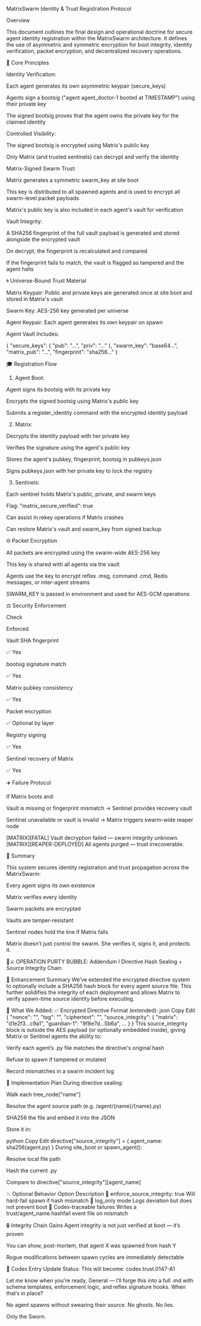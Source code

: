 MatrixSwarm Identity & Trust Registration Protocol

Overview

This document outlines the final design and operational doctrine for secure agent identity registration within the MatrixSwarm architecture. It defines the use of asymmetric and symmetric encryption for boot integrity, identity verification, packet encryption, and decentralized recovery operations.

🔐 Core Principles

Identity Verification:

Each agent generates its own asymmetric keypair (secure_keys)

Agents sign a bootsig ("agent agent_doctor-1 booted at TIMESTAMP") using their private key

The signed bootsig proves that the agent owns the private key for the claimed identity

Controlled Visibility:

The signed bootsig is encrypted using Matrix's public key

Only Matrix (and trusted sentinels) can decrypt and verify the identity

Matrix-Signed Swarm Trust:

Matrix generates a symmetric swarm_key at site boot

This key is distributed to all spawned agents and is used to encrypt all swarm-level packet payloads

Matrix's public key is also included in each agent's vault for verification

Vault Integrity:

A SHA256 fingerprint of the full vault payload is generated and stored alongside the encrypted vault

On decrypt, the fingerprint is recalculated and compared

If the fingerprint fails to match, the vault is flagged as tampered and the agent halts

🌀 Universe-Bound Trust Material

Matrix Keypair: Public and private keys are generated once at site boot and stored in Matrix's vault

Swarm Key: AES-256 key generated per universe

Agent Keypair: Each agent generates its own keypair on spawn

Agent Vault Includes:

{
  "secure_keys": { "pub": "...", "priv": "..." },
  "swarm_key": "base64...",
  "matrix_pub": "...",
  "fingerprint": "sha256..."
}

🎓 Registration Flow

1. Agent Boot:

Agent signs its bootsig with its private key

Encrypts the signed bootsig using Matrix's public key

Submits a register_identity command with the encrypted identity payload

2. Matrix:

Decrypts the identity payload with her private key

Verifies the signature using the agent's public key

Stores the agent's pubkey, fingerprint, bootsig in pubkeys.json

Signs pubkeys.json with her private key to lock the registry

3. Sentinels:

Each sentinel holds Matrix's public, private, and swarm keys

Flag: "matrix_secure_verified": true

Can assist in rekey operations if Matrix crashes

Can restore Matrix's vault and swarm_key from signed backup

🌐 Packet Encryption

All packets are encrypted using the swarm-wide AES-256 key

This key is shared with all agents via the vault

Agents use the key to encrypt reflex .msg, command .cmd, Redis messages, or inter-agent streams

SWARM_KEY is passed in environment and used for AES-GCM operations

⚖️ Security Enforcement

Check

Enforced

Vault SHA fingerprint

✅ Yes

bootsig signature match

✅ Yes

Matrix pubkey consistency

✅ Yes

Packet encryption

✅ Optional by layer

Registry signing

✅ Yes

Sentinel recovery of Matrix

✅ Yes

✈️ Failure Protocol

If Matrix boots and:

Vault is missing or fingerprint mismatch → Sentinel provides recovery vault

Sentinel unavailable or vault is invalid → Matrix triggers swarm-wide reaper node

[MATRIX][FATAL] Vault decryption failed — swarm integrity unknown.
[MATRIX][REAPER-DEPLOYED] All agents purged — trust irrecoverable.

🚀 Summary

This system secures identity registration and trust propagation across the MatrixSwarm:

Every agent signs its own existence

Matrix verifies every identity

Swarm packets are encrypted

Vaults are tamper-resistant

Sentinel nodes hold the line if Matrix falls

Matrix doesn’t just control the swarm. She verifies it, signs it, and protects it.

🧠⚔️ OPERATION PURTY BUBBLE: Addendum I
Directive Hash Sealing + Source Integrity Chain

🔐 Enhancement Summary
We’ve extended the encrypted directive system to optionally include a SHA256 hash block for every agent source file. This further solidifies the integrity of each deployment and allows Matrix to verify spawn-time source identity before executing.

🔁 What We Added:
✅ Encrypted Directive Format (extended):
json
Copy
Edit
{
  "nonce": "<base64>",
  "tag": "<base64>",
  "ciphertext": "<base64>",
  "source_integrity": {
    "matrix": "d1e2f3...c9a1",
    "guardian-1": "9f8e7d...5b6a",
    ...
  }
}
This source_integrity block is outside the AES payload (or optionally embedded inside), giving Matrix or Sentinel agents the ability to:

Verify each agent’s .py file matches the directive's original hash

Refuse to spawn if tampered or mutated

Record mismatches in a swarm incident log

🧰 Implementation Plan
During directive sealing:

Walk each tree_node["name"]

Resolve the agent source path (e.g. /agent/{name}/{name}.py)

SHA256 the file and embed it into the JSON

Store it in:

python
Copy
Edit
directive["source_integrity"] = {
    agent_name: sha256(agent.py)
}
During site_boot or spawn_agent():

Resolve local file path

Hash the current .py

Compare to directive["source_integrity"][agent_name]

💥 Optional Behavior
Option	Description
🔐 enforce_source_integrity: true	Will hard-fail spawn if hash mismatch
🧠 log_only mode	Logs deviation but does not prevent boot
📜 Codex-traceable failures	Writes a trust/agent_name.hashfail event file on mismatch

🔒 Integrity Chain Gains
Agent integrity is not just verified at boot — it’s proven

You can show, post-mortem, that agent X was spawned from hash Y

Rogue modifications between spawn cycles are immediately detectable

📌 Codex Entry Update Status:
This will become:
codex.trust.0147-A1

Let me know when you're ready, General — I’ll forge this into a full .md with schema templates, enforcement logic, and reflex signature hooks.
When that’s in place?

No agent spawns without swearing their source.
No ghosts. No lies.

Only the Sworn.
